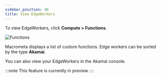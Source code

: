 ```yaml
---
sidebar_position: 40
title: View EdgeWorkers
---
```


To view EdgeWorkers, click **Compute > Functions**.

![Functions](/img/functions/functions-view.png)

Macrometa displays a list of custom functions. Edge workers can be sorted by the type **Akamai**.

You can also view your EdgeWorkers in the Akamai console.

:::note
This feature is currently in preview.
:::